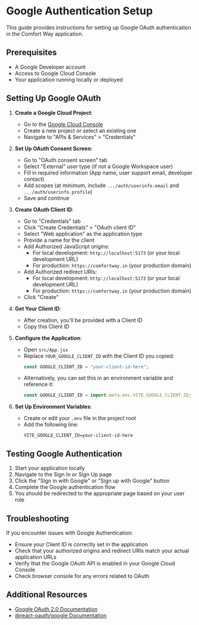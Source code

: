 # Google Authentication Setup

This guide provides instructions for setting up Google OAuth authentication in the Comfort Way application.

## Prerequisites

- A Google Developer account
- Access to Google Cloud Console
- Your application running locally or deployed

## Setting Up Google OAuth

1. **Create a Google Cloud Project**:
   - Go to the [Google Cloud Console](https://console.cloud.google.com/)
   - Create a new project or select an existing one
   - Navigate to "APIs & Services" > "Credentials"

2. **Set Up OAuth Consent Screen**:
   - Go to "OAuth consent screen" tab
   - Select "External" user type (if not a Google Workspace user)
   - Fill in required information (App name, user support email, developer contact)
   - Add scopes (at minimum, include `.../auth/userinfo.email` and `.../auth/userinfo.profile`)
   - Save and continue

3. **Create OAuth Client ID**:
   - Go to "Credentials" tab
   - Click "Create Credentials" > "OAuth client ID"
   - Select "Web application" as the application type
   - Provide a name for the client
   - Add Authorized JavaScript origins:
     - For local development: `http://localhost:5173` (or your local development URL)
     - For production: `https://comfortway.in` (your production domain)
   - Add Authorized redirect URIs:
     - For local development: `http://localhost:5173` (or your local development URL)
     - For production: `https://comfortway.in` (your production domain)
   - Click "Create"

4. **Get Your Client ID**:
   - After creation, you'll be provided with a Client ID
   - Copy this Client ID

5. **Configure the Application**:
   - Open `src/App.jsx`
   - Replace `YOUR_GOOGLE_CLIENT_ID` with the Client ID you copied:
     ```jsx
     const GOOGLE_CLIENT_ID = "your-client-id-here";
     ```
   - Alternatively, you can set this in an environment variable and reference it:
     ```jsx
     const GOOGLE_CLIENT_ID = import.meta.env.VITE_GOOGLE_CLIENT_ID;
     ```

6. **Set Up Environment Variables**:
   - Create or edit your `.env` file in the project root
   - Add the following line:
     ```
     VITE_GOOGLE_CLIENT_ID=your-client-id-here
     ```

## Testing Google Authentication

1. Start your application locally
2. Navigate to the Sign In or Sign Up page
3. Click the "Sign in with Google" or "Sign up with Google" button
4. Complete the Google authentication flow
5. You should be redirected to the appropriate page based on your user role

## Troubleshooting

If you encounter issues with Google Authentication:

- Ensure your Client ID is correctly set in the application
- Check that your authorized origins and redirect URIs match your actual application URLs
- Verify that the Google OAuth API is enabled in your Google Cloud Console
- Check browser console for any errors related to OAuth

## Additional Resources

- [Google OAuth 2.0 Documentation](https://developers.google.com/identity/protocols/oauth2)
- [@react-oauth/google Documentation](https://github.com/MomenSherif/react-oauth) 